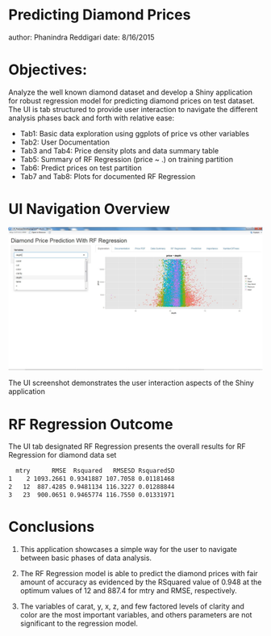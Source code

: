 Predicting Diamond Prices
========================================================
author: Phanindra Reddigari
date: 8/16/2015

Objectives:
========================================================
Analyze the well known diamond dataset and develop a Shiny application for robust regression model for predicting diamond prices on test dataset. The UI is tab structured to provide user interaction to navigate the different analysis phases back and forth with relative ease:

- Tab1: Basic data exploration using ggplots of price vs other variables
- Tab2: User Documentation
- Tab3 and Tab4: Price density plots and data summary table
- Tab5: Summary of RF Regression (price ~ .) on training partition
- Tab6: Predict prices on test partition
- Tab7 and Tab8: Plots for documented RF Regression

UI Navigation Overview
========================================================
![alt text](PulldownMenu.jpg)

The UI screenshot demonstrates the user interaction aspects of the Shiny application 

RF Regression Outcome
========================================================

The UI tab designated RF Regression presents the overall results for RF Regression for diamond data set


```
  mtry      RMSE  Rsquared   RMSESD RsquaredSD
1    2 1093.2661 0.9341887 107.7058 0.01181468
2   12  887.4285 0.9481134 116.3227 0.01288844
3   23  900.0651 0.9465774 116.7550 0.01331971
```


Conclusions
========================================================
1. This application showcases a simple way for the user to navigate between basic phases of data analysis.

2. The RF Regression model is able to predict the diamond prices with fair amount of accuracy as evidenced by the RSquared value of 0.948 at the optimum values of 12 and 887.4 for mtry and RMSE, respectively.  

3. The variables of carat, y, x, z, and few factored levels of clarity and color are the most important variables, and others parameters are not significant to the regression model.
